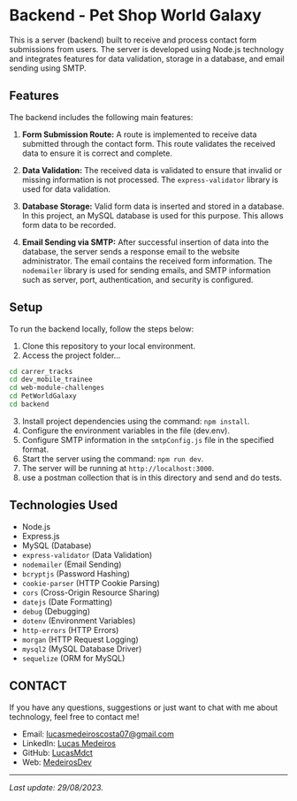 
# Backend - Pet Shop World Galaxy

This is a server (backend) built to receive and process contact form submissions from users. The server is developed using Node.js technology and integrates features for data validation, storage in a database, and email sending using SMTP.

## Features

The backend includes the following main features:

1. **Form Submission Route:** A route is implemented to receive data submitted through the contact form. This route validates the received data to ensure it is correct and complete.

2. **Data Validation:** The received data is validated to ensure that invalid or missing information is not processed. The `express-validator` library is used for data validation.

3. **Database Storage:** Valid form data is inserted and stored in a database. In this project, an MySQL database is used for this purpose. This allows form data to be recorded.

4. **Email Sending via SMTP:** After successful insertion of data into the database, the server sends a response email to the website administrator. The email contains the received form information. The `nodemailer` library is used for sending emails, and SMTP information such as server, port, authentication, and security is configured.

## Setup

To run the backend locally, follow the steps below:

1. Clone this repository to your local environment.
2. Access the project folder...
```sh
cd carrer_tracks
cd dev_mobile_trainee
cd web-module-challenges
cd PetWorldGalaxy
cd backend
```
3. Install project dependencies using the command: `npm install`.
4. Configure the environment variables in the file (dev.env). 
5. Configure SMTP information in the `smtpConfig.js` file in the specified format.
6. Start the server using the command: `npm run dev`.
7. The server will be running at `http://localhost:3000`.
8. use a postman collection that is in this directory and send and do tests.

## Technologies Used

- Node.js
- Express.js
- MySQL (Database)
- `express-validator` (Data Validation)
- `nodemailer` (Email Sending)
- `bcryptjs` (Password Hashing)
- `cookie-parser` (HTTP Cookie Parsing)
- `cors` (Cross-Origin Resource Sharing)
- `datejs` (Date Formatting)
- `debug` (Debugging)
- `dotenv` (Environment Variables)
- `http-errors` (HTTP Errors)
- `morgan` (HTTP Request Logging)
- `mysql2` (MySQL Database Driver)
- `sequelize` (ORM for MySQL)

## CONTACT

If you have any questions, suggestions or just want to chat with me about technology, feel free to contact me!

- Email: lucasmedeiroscosta07@gmail.com
- LinkedIn: [Lucas Medeiros](https://www.linkedin.com/in/medeirosdev)
- GitHub: [LucasMdct](https://github.com/lucasmdct)
- Web: [MedeirosDev](https://medeirosdev.cloud)
---
*Last update: 29/08/2023.*